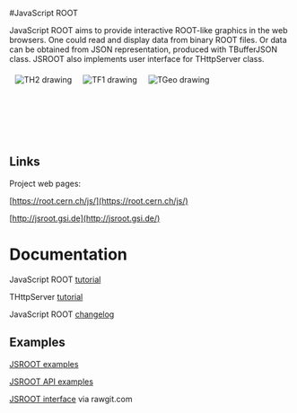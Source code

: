 #JavaScript ROOT

JavaScript ROOT aims to provide interactive ROOT-like
graphics in the web browsers. One could read and display data
from binary ROOT files. Or data can be obtained from JSON representation,
produced with TBufferJSON class.  JSROOT also implements
user interface for THttpServer class.   

<a href="http://jsroot.gsi.de/latest/?nobrowser&file=../files/hsimple.root&item=hpxpy;1&opt=COLZ"><img src="http://jsroot.gsi.de/files/img/th2.png" align="left" hspace="10" vspace="6" alt="TH2 drawing" title="Draw TH2 histogram with COLZ options"></a>
<a href="http://jsroot.gsi.de/latest/?nobrowser&file=../files/danilo6.root&item=canvas;1"><img src="http://jsroot.gsi.de/files/img/tf1.png" align="left" hspace="10" vspace="6" alt="TF1 drawing" title="Superimpose histogram with fit results"></a>
<a href="http://jsroot.gsi.de/dev/?nobrowser&json=../files/simple_alice.json.gz"><img src="http://jsroot.gsi.de/files/img/tgeo.png" align="left" hspace="10" vspace="6" alt="TGeo drawing" title="Extraction from ALICE geometry"></a>
<br/>
<br/>
<br/>
<br/>
<br/>
<br/>
<br/>


## Links

Project web pages:

[https://root.cern.ch/js/](https://root.cern.ch/js/) 

[http://jsroot.gsi.de](http://jsroot.gsi.de/)


# Documentation

JavaScript ROOT [tutorial](docs/JSROOT.md) 

THttpServer [tutorial](docs/HttpServer.md)

JavaScript ROOT [changelog](changes.md)


## Examples

[JSROOT examples](http://jsroot.gsi.de/latest/examples.htm)

[JSROOT API examples](http://jsroot.gsi.de/latest/api.htm)

[JSROOT interface](http://rawgit.com/linev/jsroot/master/index.htm?path=http://jsroot.gsi.de/files/) via rawgit.com
